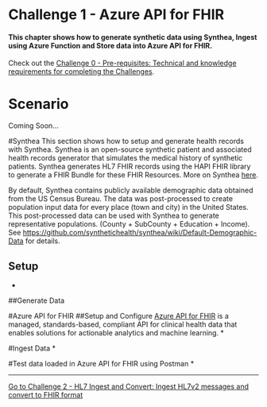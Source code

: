 # Challenge 1 - Azure API for FHIR

#### This chapter shows how to generate synthetic data using Synthea, Ingest using Azure Function and Store data into Azure API for FHIR.

Check out the [Challenge 0 - Pre-requisites: Technical and knowledge requirements for completing the Challenges](./Challenge0-Prerequistes/ReadMe.md).

# Scenario
Coming Soon...

#Synthea
This section shows how to setup and generate health records with Synthea.
Synthea is an open-source synthetic patient and associated health records generator that simulates the medical history of synthetic patients. Synthea generates HL7 FHIR records using the HAPI FHIR library to generate a FHIR Bundle for these FHIR Resources. More on Synthea [here](https://github.com/synthetichealth/synthea).

By default, Synthea contains publicly available demographic data obtained from the US Census Bureau. The data was post-processed to create population input data for every place (town and city) in the United States. This post-processed data can be used with Synthea to generate representative populations. (County + SubCounty + Education + Income). See https://github.com/synthetichealth/synthea/wiki/Default-Demographic-Data for details.

## Setup
*

##Generate Data

#Azure API for FHIR
##Setup and Configure 
[Azure API for FHIR](https://docs.microsoft.com/en-us/azure/healthcare-apis/) is a managed, standards-based, compliant API for clinical health data that enables solutions for actionable analytics and machine learning.
*

#Ingest Data 
*

#Test data loaded in Azure API for FHIR using Postman
* 


***

[Go to Challenge 2 - HL7 Ingest and Convert: Ingest HL7v2 messages and convert to FHIR format](../Challenge2-HL7IngestandConvert/ReadMe.md)
